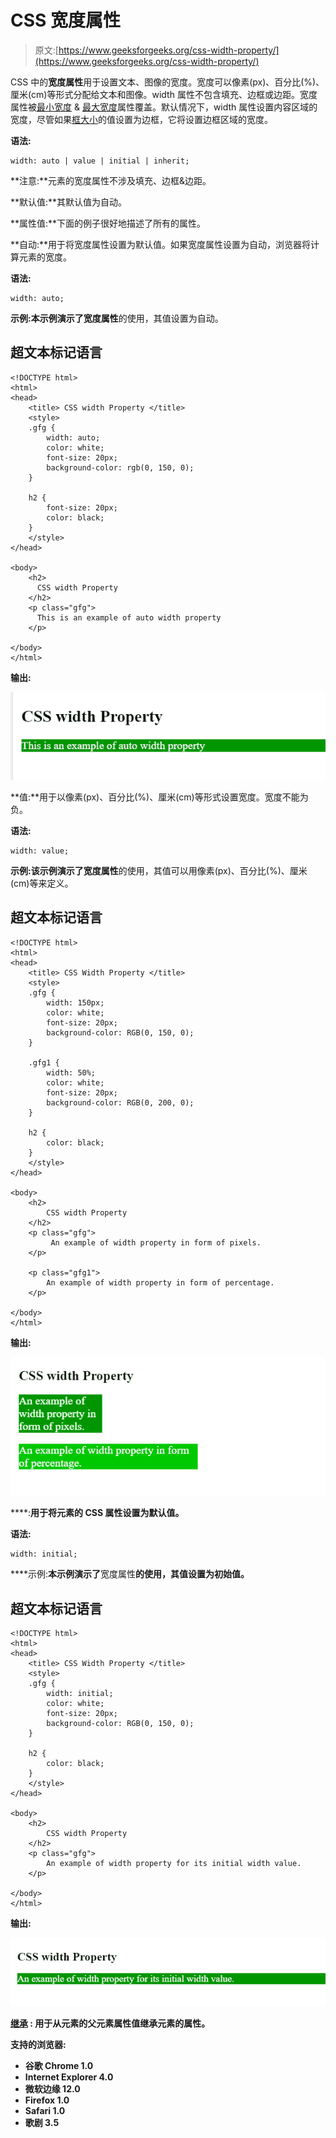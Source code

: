 # CSS 宽度属性

> 原文:[https://www.geeksforgeeks.org/css-width-property/](https://www.geeksforgeeks.org/css-width-property/)

CSS 中的**宽度属性**用于设置文本、图像的宽度。宽度可以像素(px)、百分比(%)、厘米(cm)等形式分配给文本和图像。width 属性不包含填充、边框或边距。宽度属性被[最小宽度](https://www.geeksforgeeks.org/css-min-width-property/) & [最大宽度](https://www.geeksforgeeks.org/css-max-width-property/)属性覆盖。默认情况下，width 属性设置内容区域的宽度，尽管如果[框大小](https://www.geeksforgeeks.org/css-box-sizing-property/)的值设置为边框，它将设置边框区域的宽度。

**语法:**

```
width: auto | value | initial | inherit;
```

**注意:**元素的宽度属性不涉及填充、边框&边距。

**默认值:**其默认值为自动。

**属性值:**下面的例子很好地描述了所有的属性。

**自动:**用于将宽度属性设置为默认值。如果宽度属性设置为自动，浏览器将计算元素的宽度。

**语法:**

```
width: auto;
```

**示例:**本示例演示了**宽度属性**的使用，其值设置为自动。

## 超文本标记语言

```
<!DOCTYPE html>
<html>
<head>
    <title> CSS width Property </title>
    <style>
    .gfg {
        width: auto;
        color: white;
        font-size: 20px;
        background-color: rgb(0, 150, 0);
    }

    h2 {
        font-size: 20px;
        color: black;
    }
    </style>
</head>

<body>
    <h2>
      CSS width Property
    </h2>
    <p class="gfg">
      This is an example of auto width property
    </p>

</body>
</html>
```

**输出:**

![](img/0a02d3e32424d05f55c35b30c9b5e7b7.png)

**值:**用于以像素(px)、百分比(%)、厘米(cm)等形式设置宽度。宽度不能为负。

**语法:**

```
width: value;
```

**示例:**该示例演示了**宽度属性**的使用，其值可以用像素(px)、百分比(%)、厘米(cm)等来定义。

## 超文本标记语言

```
<!DOCTYPE html>
<html>
<head>
    <title> CSS Width Property </title>
    <style>
    .gfg {
        width: 150px;
        color: white;
        font-size: 20px;
        background-color: RGB(0, 150, 0);
    }

    .gfg1 {
        width: 50%;
        color: white;
        font-size: 20px;
        background-color: RGB(0, 200, 0);
    }

    h2 {
        color: black;
    }
    </style>
</head>

<body>
    <h2>
        CSS width Property
    </h2>
    <p class="gfg">
         An example of width property in form of pixels.
    </p>

    <p class="gfg1">
        An example of width property in form of percentage.
    </p>

</body>
</html>
```

**输出:**

![](img/b7a229df4399fe1cdad1a412a1e03718.png)

[](https://www.geeksforgeeks.org/css-value-initial/)****:**用于将元素的 CSS 属性设置为默认值。**

****语法:****

```
width: initial;
```

****示例:**本示例演示了**宽度属性**的使用，其值设置为初始值。**

## **超文本标记语言**

```
<!DOCTYPE html>
<html>
<head>
    <title> CSS Width Property </title>
    <style>
    .gfg {
        width: initial;
        color: white;
        font-size: 20px;
        background-color: RGB(0, 150, 0);
    }

    h2 {
        color: black;
    }
    </style>
</head>

<body>
    <h2>
        CSS width Property
    </h2>
    <p class="gfg">
        An example of width property for its initial width value.
    </p>

</body>
</html>
```

****输出:****

**![](img/edc8826970632d3227157ecdeac97222.png)**

**[**继承**](https://www.geeksforgeeks.org/css-value-inherit/) **:** 用于从元素的父元素属性值继承元素的属性。**

****支持的浏览器:****

*   **谷歌 Chrome 1.0**
*   **Internet Explorer 4.0**
*   **微软边缘 12.0**
*   **Firefox 1.0**
*   **Safari 1.0**
*   **歌剧 3.5**